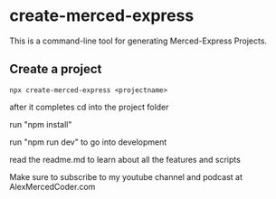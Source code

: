 # create-merced-express

This is a command-line tool for generating Merced-Express Projects.

## Create a project

`npx create-merced-express <projectname>`

after it completes cd into the project folder

run "npm install"

run "npm run dev" to go into development

read the readme.md to learn about all the features and scripts

Make sure to subscribe to my youtube channel and podcast at AlexMercedCoder.com
